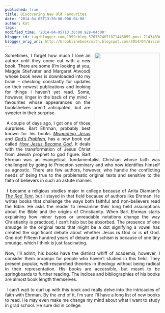 ```yaml
---
published: true
title: Discovering New Old Favourites
date: '2014-04-05T13:30:00.000-04:00'
author: Kat
tags: 
modified_time: '2014-04-05T13:30:00.929-04:00'
blogger_id: tag:blogger.com,1999:blog-5767374071871443859.post-7143483661514032781
blogger_orig_url: http://brooklinebooksmith.blogspot.com/2014/04/discovering-new-old-favourites.html
---
```


<div dir="ltr" style="text-align: left;" trbidi="on"><div class="separator" style="clear: both; text-align: justify;"><a href="http://sullydish.files.wordpress.com/2014/04/how-jesus-became-god.jpg?w=312&amp;h=468" imageanchor="1" style="clear: right; float: right; margin-bottom: 1em; margin-left: 1em;"><img border="0" src="http://sullydish.files.wordpress.com/2014/04/how-jesus-became-god.jpg?w=312&amp;h=468" height="320" width="212" /></a></div><div style="text-align: justify;">Sometimes, I forget how much I love an author until they come out with a new book. There are some (I’m looking at you, Maggie Stiefvater and Margaret Atwood) whose book news is downloaded into my brain – checking constantly for updates on their newest publications and looking for things I haven’t yet read. Some, however, linger in the back of my mind - favourites whose appearances on the bookshelves aren’t anticipated, but are sweeter in their surprise.</div><div style="text-align: justify;"><br /></div><div style="text-align: justify;">&nbsp;A couple of days ago, I got one of those surprises. Bart Ehrman, probably best known for his books <i><a href="http://www.brooklinebooksmith-shop.com/book/9780060859510">Misquoting Jesus</a></i> and <i><a href="http://www.brooklinebooksmith-shop.com/book/9780061173929">God’s Problem</a></i>, has a new book out called <i><a href="http://www.brooklinebooksmith-shop.com/book/9780310519591">How Jesus Became God</a></i>. It deals with the transformation of Jesus Christ from Jewish prophet to god figure. Bart Ehrman was an evangelical, fundamentalist Christian whose faith was challenged by going to Princeton seminary and who now identifies himself as agnostic. There are few authors, however, who handle the conflicting needs of being true to the problematic original texts and sensitive to the faith of believers in such an astute manner.</div><div style="text-align: justify;"><br /></div><div style="text-align: justify;">&nbsp;I became a religious studies major in college because of Anita Diamant’s <a href="http://www.brooklinebooksmith-shop.com/book/9780312427290"><i>The Red Tent</i></a>, but I stayed in that field because of authors like Ehrman. He writes books that challenge the ways both faithful and non-believers read the Bible. He asks the reader to reexamine their long held assumptions about the Bible and the origins of Christianity. When Bart Ehrman starts explaining how minor typos or unreadable notations change the way Christianity is practiced, I can’t help but be absorbed. The presence of one smudge in the original texts that might be a dot signifying a vowel has created the significant debate about whether Jesus&nbsp;<b>is</b>&nbsp;God or is&nbsp;<b>of</b>&nbsp;God. One dot! Fifteen hundred years of debate and schism is because of one tiny smudge, which I think is just fascinating.</div><div style="text-align: justify;"><br /></div><div style="text-align: justify;">Now, I’ll admit, his books have the distinct whiff of academia, however, I consider them onramps for people who haven’t studied in this field. They present popular, well-researched theories in theology without being radical in their representation. His books are accessible, but meant to be springboards to further reading. The indices and bibliographies of his books are almost book length themselves.</div><div style="text-align: justify;"><br /></div><div style="text-align: justify;">&nbsp;I can’t wait to curl up with this book and really delve into the intricacies of faith with Ehrman. By the end of it, I’m sure I’ll have a long list of new books to read. He may even make me change my mind about what I want to study in grad school. He sure did in college. </div><div style="text-align: justify;"><br /></div></div>